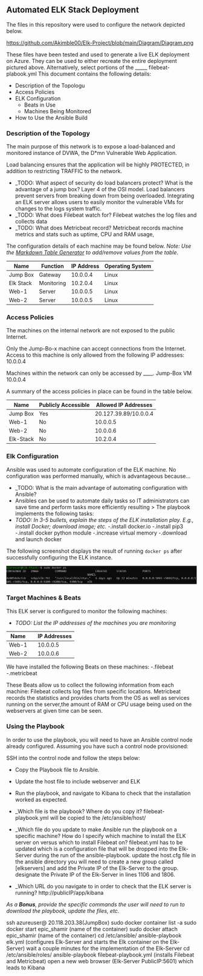 ## Automated ELK Stack Deployment

The files in this repository were used to configure the network depicted below.

https://github.com/Akimble00/Elk-Project/blob/main/Diagram/Diagram.png

These files have been tested and used to generate a live ELK deployment on Azure. They can be used to either recreate the entire deployment pictured above. Alternatively, select portions of the _____ 
   filebeat-plabook.yml
This document contains the following details:
- Description of the Topologu
- Access Policies
- ELK Configuration
  - Beats in Use
  - Machines Being Monitored
- How to Use the Ansible Build

### Description of the Topology

The main purpose of this network is to expose a load-balanced and monitored instance of DVWA, the D*mn Vulnerable Web Application.

Load balancing ensures that the application will be highly PROTECTED, in addition to restricting TRAFFIC to the network.
- _TODO: What aspect of security do load balancers protect? What is the advantage of a jump box?
 Layer 4 of the OSI model. Load balancers prevent servers from breaking down from being overloaded. 
Integrating an ELK server allows users to easily monitor the vulnerable VMs for changes to the logs system traffic.
- _TODO: What does Filebeat watch for?
 Filebeat watches the log files and collects data
- _TODO: What does Metricbeat record?
 Metricbeat records machine metrics and stats such as uptime, CPU and RAM usage,

The configuration details of each machine may be found below.
_Note: Use the [Markdown Table Generator](http://www.tablesgenerator.com/markdown_tables) to add/remove values from the table_.

| Name     | Function   | IP Address | Operating System |
|----------|------------|------------|------------------|
| Jump Box | Gateway    | 10.0.0.4   | Linux            |
| Elk Stack| Monitoring | 10.2.0.4   | Linux            |
| Web-1    | Server     | 10.0.0.5   | Linux            |
| Web-2    | Server     | 10.0.0.5   | Linux            |

### Access Policies

The machines on the internal network are not exposed to the public Internet.

Only the Jump-Bo-x machine can accept connections from the Internet. Access to this machine is only allowed from the following IP addresses:
10.0.0.4

Machines within the network can only be accessed by ____.
Jump-Box VM 10.0.0.4

A summary of the access policies in place can be found in the table below.

| Name      | Publicly Accessible | Allowed IP Addresses   |
|-----------|---------------------|------------------------|
| Jump Box  | Yes                 | 20.127.39.89/10.0.0.4  |
| Web-1     | No                  | 10.0.0.5               |
| Web-2     | No                  | 10.0.0.6               |
| Elk-Stack | No                  | 10.2.0.4               |

### Elk Configuration

Ansible was used to automate configuration of the ELK machine. No configuration was performed manually, which is advantageous because...
- _TODO: What is the main advantage of automating configuration with Ansible? 
- Ansibles can be used to automate daily tasks so IT administrators can save time and perform tasks more efficiently resulting >
The playbook implements the following tasks:
- _TODO: In 3-5 bullets, explain the steps of the ELK installation play. E.g., install Docker; download image; etc._
-.install docker.io
-.install pip3
-.install docker python module
-.increase virtual memory
-.download and launch docker

The following screenshot displays the result of running `docker ps` after successfully configuring the ELK instance.

[![](https://github.com/Akimble00/Elk-Project/blob/main/Images/docker_ps_output.png)](https://github.com/Akimble00/Elk-Project/blob/main/Images/docker_ps_output.png)
### Target Machines & Beats
This ELK server is configured to monitor the following machines:
- _TODO: List the IP addresses of the machines you are monitoring_

| Name      |           | IP Addresses   |
|-----------|-----|-----------------|
| Web-1     |           | 10.0.0.5       |
| Web-2     |           | 10.0.0.6       |

We have installed the following Beats on these machines:
-.filebeat
-.metricbeat

These Beats allow us to collect the following information from each machine:
Filebeat collects log files from specific locations. Metricbeat records the statistics and provides charts from the OS as well as services running on the server,the amount of RAM or CPU usage being used on the webservers at given time can be seen.

### Using the Playbook
In order to use the playbook, you will need to have an Ansible control node already configured. Assuming you have such a control node provisioned:

SSH into the control node and follow the steps below:
- Copy the Playbook file to Ansible.
- Update the host file to include webserver and ELK
- Run the playbook, and navigate to Kibana to check that the installation worked as expected.

- _Which file is the playbook? Where do you copy it? 
filebeat-playbook.yml will be copied to the /etc/ansible/host/
- _Which file do you update to make Ansible run the playbook on a specific machine? How do I specify which machine to install the ELK server on versus which to install Filebeat on?
filebeat.yml has to be updated
 which is a configuration file that will be dropped into the Elk-Server during the run of the ansible-playbook.
update the host.cfg file in the ansible directory 
you will need to create a new group called [elkservers] and add the Private IP of the Elk-Server to the group. 
designate the Private IP of the Elk-Server in lines 1106 and 1806.

- _Which URL do you navigate to in order to check that the ELK server is running? 
http://publicIP/app/kibana

_As a **Bonus**, provide the specific commands the user will need to run to download the playbook, update the files, etc._

ssh azureuser@ 20.118.203.38(JumpBox)
sudo docker container list -a 
sudo docker start epic_shamir (name of the container)
sudo docker attach epic_shamir (name of the container)
cd /etc/ansible/
ansible-playbook elk.yml (configures Elk-Server and starts the Elk container on the Elk-Server) wait a couple minutes for the implementation of the Elk-Server
cd /etc/ansible/roles/
ansible-playbook filebeat-playbook.yml (installs Filebeat and Metricbeat)
open a new web browser (Elk-Server PublicIP:5601) which leads to Kibana
